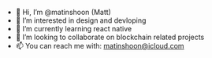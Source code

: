 - 👋 Hi, I’m @matinshoon (Matt)
- 👀 I’m interested in design and devloping
- 🌱 I’m currently learning react native
- 💞️ I’m looking to collaborate on blockchain related projects
- 📫 You can reach me with: matinshoon@icloud.com
